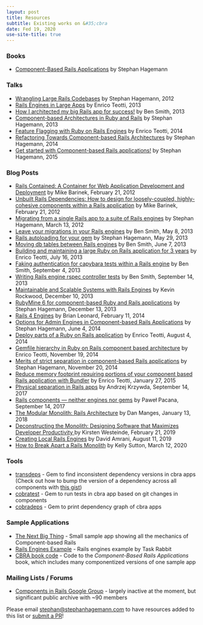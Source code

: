 ```yaml
---
layout: post
title: Resources
subtitle: Existing works on &#35;cbra
date: Fed 19, 2020
use-site-title: true
---
```


### Books
* [Component-Based Rails Applications](/book/index.html) by Stephan Hagemann

### Talks

* [Wrangling Large Rails Codebases](http://www.confreaks.com/videos/1263-rockymtnruby2012-wrangling-large-rails-codebases) by Stephan Hagemann, 2012
* [Rails Engines in Large Apps](https://www.youtube.com/watch?v=mztVptkvLfw) by Enrico Teotti, 2013
* [How I architected my big Rails app for success!](http://www.confreaks.com/videos/2646-rockymountainruby2013-how-i-architected-my-big-rails-app-for-success) by Ben Smith, 2013
* [Component-based Architectures in Ruby and Rails](http://www.confreaks.com/videos/2350-mwrc2013-component-based-architectures-in-ruby-and-rails) by Stephan Hagemann, 2013
* [Feature Flagging with Ruby on Rails Engines](https://www.youtube.com/watch?v=rMOn2H7h3oY) by Enrico Teotti, 2014 
* [Refactoring Towards Component-based Rails Architectures](http://www.confreaks.com/videos/3344-railsconf-refactoring-towards-component-based-rails-architectures) by Stephan Hagemann, 2014
* [Get started with Component-based Rails applications!](https://confreaks.tv/videos/railsconf2015-get-started-with-component-based-rails-applications) by Stephan Hagemann, 2015

### Blog Posts

* [Rails Contained: A Container for Web Application Development and Deployment](https://content.pivotal.io/blog/rails-contained-a-container-for-web-application-development-and-deployment) by Mike Barinek, February 21, 2012
* [Unbuilt Rails Dependencies: How to design for loosely-coupled, highly-cohesive components within a Rails application](https://content.pivotal.io/blog/unbuilt-rails-dependencies-how-to-design-for-loosely-coupled-highly-cohesive-components-within-a-rails-application/) by Mike Barinek, February 21, 2012
* [Migrating from a single Rails app to a suite of Rails engines](https://content.pivotal.io/blog/migrating-from-a-single-rails-app-to-a-suite-of-rails-engines) by Stephan Hagemann, March 13, 2012
* [Leave your migrations in your Rails engines](https://content.pivotal.io/blog/leave-your-migrations-in-your-rails-engines) by Ben Smith, May 8, 2013
* [Rails autoloading for your gem](https://content.pivotal.io/blog/rails-autoloading-for-your-gem/) by Stephan Hagemann, May 29, 2013
* [Moving db tables between Rails engines](https://content.pivotal.io/blog/moving-db-tables-between-rails-engines) by Ben Smith, June 7, 2013
* [Building and maintaining a large Ruby on Rails application for 3 years](http://teotti.com/building-and-maintaining-large-ruby-on-rails-applications-for-3-years/) by Enrico Teotti, July 16, 2013
* [Faking authentication for capybara tests within a Rails engine](https://content.pivotal.io/blog/faking-authentication-for-capybara-tests-within-a-rails-engine) by Ben Smith, September 4, 2013
* [Writing Rails engine rspec controller tests](https://content.pivotal.io/blog/writing-rails-engine-rspec-controller-tests) by Ben Smith, September 14, 2013
* [Maintainable and Scalable Systems with Rails Engines](https://teamgaslight.com/blog/maintainable-and-scalable-systems-with-rails-engines) by Kevin Rockwood, December 10, 2013
* [RubyMine 6 for component-based Ruby and Rails applications](https://content.pivotal.io/blog/rubymine-6-for-component-based-ruby-and-rails-applications/) by Stephan Hagemann, December 13, 2013
* [Rails 4 Engines](http://tech.taskrabbit.com/blog/2014/02/11/rails-4-engines/) by Brian Leonard, February 11, 2014
* [Options for Admin Engines in Component-based Rails Applications](https://content.pivotal.io/blog/options-for-admin-engines-in-component-based-rails-applications) by Stephan Hagemann, June 4, 2014
* [Deploy parts of a Ruby on Rails application](http://teotti.com/deploy-parts-of-a-ruby-on-rails-application/) by Enrico Teotti, August 4, 2014
* [Gemfile hierarchy in Ruby on Rails component based architecture](http://teotti.com/gemfiles-hierarchy-in-ruby-on-rails-component-based-architecture/) by Enrico Teotti, November 19, 2014
* [Merits of strict separation in component-based Rails applications](https://content.pivotal.io/blog/merits-of-strict-separation-in-component-based-rails-applications) by Stephan Hagemann, November 20, 2014
* [Reduce memory footprint requiring portions of your component based Rails application with Bundler](http://teotti.com/reduce-memory-footprint-requiring-portions-of-your-component-based-rails-applications/) by Enrico Teotti, January 27, 2015
* [Physical separation in Rails apps](https://blog.arkency.com/physical-separation-in-rails-apps/) by Andrzej Krzywda, September 14, 2017
* [Rails components — neither engines nor gems](https://blog.arkency.com/rails-components-neither-engines-nor-gems/) by Paweł Pacana, September 14, 2017
* [The Modular Monolith: Rails Architecture](https://medium.com/@dan_manges/the-modular-monolith-rails-architecture-fb1023826fc4) by Dan Manges, January 13, 2018
* [Deconstructing the Monolith: Designing Software that Maximizes Developer Productivity ](https://engineering.shopify.com/blogs/engineering/deconstructing-monolith-designing-software-maximizes-developer-productivity) by Kirsten Westeinde, February 21, 2019
* [Creating Local Rails Engines](https://hocnest.com/blog/creating-local-rails-engine/) by David Amrani, August 11, 2019
* [How to Break Apart a Rails Monolith](https://kellysutton.com/2020/03/12/how-to-break-apart-a-rails-monolith.html) by Kelly Sutton, March 12, 2020


### Tools

* [transdeps](https://github.com/dugancathal/transdeps) - Gem to find inconsistent dependency versions in cbra apps (Check out how to bump the version of a dependency across all components with [this gist](https://gist.github.com/fernandes/f1dd4401ebdfc4754116))
* [cobratest](https://github.com/shageman/cobratest) - Gem to run tests in cbra app based on git changes in components
* [cobradeps](https://github.com/shageman/cobradeps) - Gem to print dependency graph of cbra apps

### Sample Applications

* [The Next Big Thing](https://github.com/shageman/the_next_big_thing) - Small sample app showing all the mechanics of Component-based Rails
* [Rails Engines Example](https://github.com/taskrabbit/rails_engines_example) - Rails engines example by Task Rabbit
* [CBRA book code](https://github.com/shageman/cbra_book_code) - Code to the *Component-Based Rails Applications* book, which includes many componentized versions of one sample app

### Mailing Lists / Forums
* [Components in Rails Google Group](https://groups.google.com/forum/#!forum/components-in-rails) - largely inactive at the moment, but significant public archive with ~90 members


Please email [stephan@stephanhagemann.com](mailto:stephan@stephanhagemann.com) to have resources added to this list or [submit a PR](https://github.com/shageman/cbra.info)!
